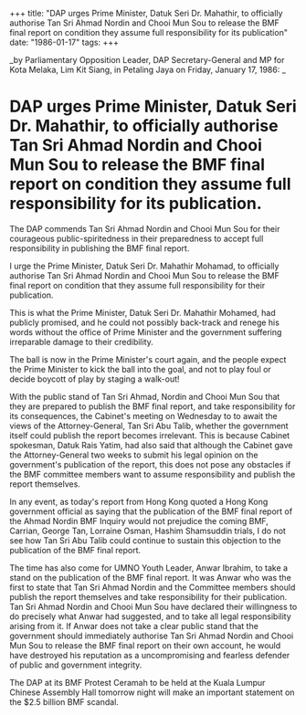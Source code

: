 +++ 
title: "DAP urges Prime Minister, Datuk Seri Dr. Mahathir, to officially authorise Tan Sri Ahmad Nordin and Chooi Mun Sou to release the BMF final report on condition they assume full responsibility for its publication"
date: "1986-01-17"
tags:
+++

_by Parliamentary Opposition Leader, DAP Secretary-General and MP for Kota Melaka, Lim Kit Siang, in Petaling Jaya on Friday, January 17, 1986: _

# DAP urges Prime Minister, Datuk Seri Dr. Mahathir, to officially authorise Tan Sri Ahmad Nordin and Chooi Mun Sou to release the BMF final report on condition they assume full responsibility for its publication.
		
The DAP commends Tan Sri Ahmad Nordin and Chooi Mun Sou for their courageous public-spiritedness in their preparedness to accept full responsibility in publishing the BMF final report.</u>
		
I urge the Prime Minister, Datuk Seri Dr. Mahathir Mohamad, to officially authorise Tan Sri Ahmad Nordin and Chooi Mun Sou to release the BMF final report on condition that they assume full responsibility for their publication.
		
This is what the Prime Minister, Datuk Seri Dr. Mahathir Mohamed, had publicly promised, and he could not possibly back-track and renege his words without the office of Prime Minister and the government suffering irreparable damage to their credibility.
		
The ball is now in the Prime Minister's court again, and the people expect the Prime Minister to kick the ball into the goal, and not to play foul or decide boycott of play by staging a walk-out!
		
With the public stand of Tan Sri Ahmad, Nordin and Chooi Mun Sou that they are prepared to publish the BMF final report, and take responsibility for its consequences, the Cabinet's meeting on Wednesday to to await the views of the Attorney-General, Tan Sri Abu Talib, whether the government itself could publish the report becomes irrelevant. This is because Cabinet spokesman, Datuk Rais Yatim, had also said that although the Cabinet gave the Attorney-General two weeks to submit his legal opinion on the government's publication of the report, this does not pose any obstacles if the BMF committee members want to assume responsibility and publish the report themselves.
		
In any event, as today's report from Hong Kong quoted a Hong Kong government official as saying that the publication of the BMF final report of the Ahmad Nordin BMF Inquiry would not prejudice the coming BMF, Carrian, George Tan, Lorraine Osman, Hashim Shamsuddin trials, I do not see how Tan Sri Abu Talib could continue to sustain this objection to the publication of the BMF final report.
		
The time has also come for UMNO Youth Leader, Anwar Ibrahim, to take a stand on the publication of the BMF final report. It was Anwar who was the first to state that Tan Sri Ahmad Nordin and the Committee members should publish the report themselves and take responsibility for their publication. Tan Sri Ahmad Nordin and Chooi Mun Sou have declared their willingness to do precisely what Anwar had suggested, and to take all legal responsibility arising from it.  If Anwar does not take a clear public stand that the government should immediately authorise Tan Sri Ahmad Nordin and Chooi Mun Sou to release the BMF final report on their own account, he would have destroyed his reputation as a uncompromising and fearless defender of public and government integrity.
		
The DAP at its BMF Protest Ceramah to be held at the Kuala Lumpur Chinese Assembly Hall tomorrow night will make an important statement on the $2.5 billion BMF scandal.
 
